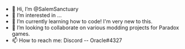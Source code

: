 - 👋 Hi, I’m @SalemSanctuary
- 👀 I’m interested in ...
- 🌱 I’m currently learning how to code! I'm very new to this.
- 💞️ I’m looking to collaborate on various modding projects for Paradox games.
- 📫 How to reach me:
Discord -- Oracle#4327

<!---
SleepingSomniac is a ✨ special ✨ repository because its `README.md` (this file) appears on your GitHub profile.
You can click the Preview link to take a look at your changes.
--->
